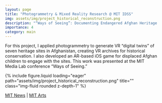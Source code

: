 ```yaml
---
layout: page
title: "Photogrammetry & Mixed Reality Research @ MIT IDSS"
img: assets/img/project_historical_reconstruction.png
description: "“Ways of Seeing”: Documenting Endangered Afghan Heritage Sites Using Photogrammetry and Mixed Reality"
importance: 4
category: main
---
```

For this project, I applied photogrammetry to generate VR “digital twins” of seven heritage sites in Afghanistan, creating VR archives for historical conservation. I also developed an AR-based iOS game for displaced Afghan children to engage with the sites. This work was presented at the MIT Media Lab conference “Ways of Seeing.”
<div class="row">
    <div class="col-sm mt-3 mt-md-0">
        {% include figure.liquid loading="eager" path="assets/img/project_historical_reconstruction.png" title="" class="img-fluid rounded z-depth-1" %}
        <p> 
          <a href="https://news.mit.edu/2023/architectural-heritage-ways-of-seeing-project-0519">MIT News</a> | 
          <a href="https://arts.mit.edu/projects/ways-of-seeing/">MIT Arts</a>
        </p>
    </div>
</div>
